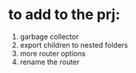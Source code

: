 # to add to the prj:

1. garbage collector
2. export children to nested folders
3. more router options
4. rename the router